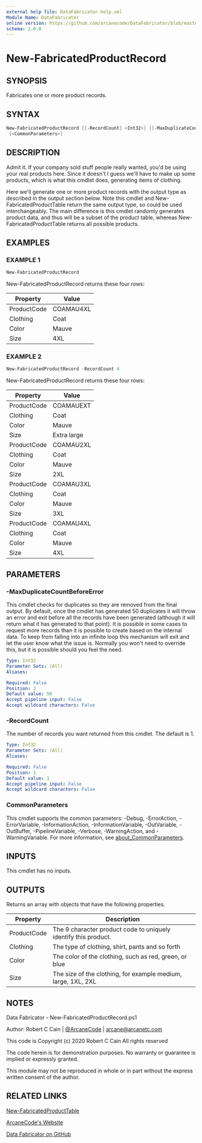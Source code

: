 ```yaml
---
external help file: DataFabricator-help.xml
Module Name: DataFabricator
online version: https://github.com/arcanecode/DataFabricator/blob/master/Documentation/New-FabricatedProductTable.md
schema: 2.0.0
---
```


# New-FabricatedProductRecord

## SYNOPSIS

Fabricates one or more product records.

## SYNTAX

```powershell
New-FabricatedProductRecord [[-RecordCount] <Int32>] [[-MaxDuplicateCountBeforeError] <Int32>]
 [<CommonParameters>]
```

## DESCRIPTION

Admit it.
If your company sold stuff people really wanted, you'd be using your real products here.
Since it doesn't I guess we'll have to make up some products, which is what this cmdlet does, generating items of clothing.

Here we'll generate one or more product records with the output type as described in the output section below.
Note this cmdlet and New-FabricatedProductTable return the same output type, so could be used interchangeably.
The main difference is this cmdlet randomly generates product data, and thus will be a subset of the product table, whereas New-FabricatedProductTable returns all possible products.

## EXAMPLES

### EXAMPLE 1

```powershell
New-FabricatedProductRecord
```

New-FabricatedProductRecord returns these four rows:


Property | Value
| ----- | ------ |
ProductCode | COAMAU4XL
Clothing    | Coat
Color       | Mauve
Size        | 4XL

### EXAMPLE 2

```powershell
New-FabricatedProductRecord -RecordCount 4
```

New-FabricatedProductRecord returns these four rows:


Property | Value
| ----- | ------ |
ProductCode | COAMAUEXT
Clothing    | Coat
Color       | Mauve
Size        | Extra large
ProductCode | COAMAU2XL
Clothing    | Coat
Color       | Mauve
Size        | 2XL
ProductCode | COAMAU3XL
Clothing    | Coat
Color       | Mauve
Size        | 3XL
ProductCode | COAMAU4XL
Clothing    | Coat
Color       | Mauve
Size        | 4XL

## PARAMETERS

### -MaxDuplicateCountBeforeError

This cmdlet checks for duplicates so they are removed from the final output.
By default, once the cmdlet has generated 50 duplicates it will throw an error and exit before all the records have been generated (although it will return what it has generated to that point).
It is possible in some cases to request more records than it is possible to create based on the internal data.
To keep from falling into an infinite loop this mechanism will exit and let the user know what the issue is.
Normally you won't need to override this, but it is possible should you feel the need.

```yaml
Type: Int32
Parameter Sets: (All)
Aliases:

Required: False
Position: 2
Default value: 50
Accept pipeline input: False
Accept wildcard characters: False
```

### -RecordCount

The number of records you want returned from this cmdlet.
The default is 1.

```yaml
Type: Int32
Parameter Sets: (All)
Aliases:

Required: False
Position: 1
Default value: 1
Accept pipeline input: False
Accept wildcard characters: False
```

### CommonParameters

This cmdlet supports the common parameters: -Debug, -ErrorAction, -ErrorVariable, -InformationAction, -InformationVariable, -OutVariable, -OutBuffer, -PipelineVariable, -Verbose, -WarningAction, and -WarningVariable. For more information, see [about_CommonParameters](http://go.microsoft.com/fwlink/?LinkID=113216).

## INPUTS

This cmdlet has no inputs.

## OUTPUTS

Returns an array with objects that have the following properties.

Property | Description
| ----- | ------ |
ProductCode | The 9 character product code to uniquely identify this product.
Clothing    | The type of clothing, shirt, pants and so forth
Color       | The color of the clothing, such as red, green, or blue
Size        | The size of the clothing, for example medium, large, 1XL, 2XL

## NOTES

Data Fabricator - New-FabricatedProductRecord.ps1

Author: Robert C Cain | [@ArcaneCode](https://twitter.com/arcanecode) | arcane@arcanetc.com

This code is Copyright (c) 2020 Robert C Cain All rights reserved

The code herein is for demonstration purposes.
No warranty or guarantee is implied or expressly granted.

This module may not be reproduced in whole or in part without
the express written consent of the author.

## RELATED LINKS

[New-FabricatedProductTable](https://github.com/arcanecode/DataFabricator/blob/master/Documentation/New-FabricatedProductTable.md)

[ArcaneCode's Website](http://arcanecode.me)

[Data Fabricator on GitHub](http://datafabricator.com)
